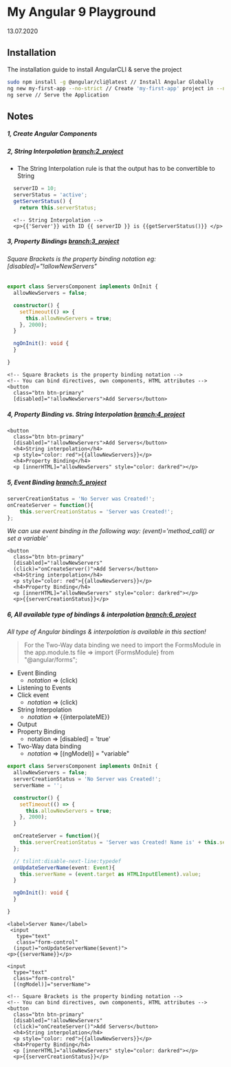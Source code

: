 # My Angular 9 Playground

13.07.2020

## Installation

The installation guide to install AngularCLI & serve the project  

```bash
sudo npm install -g @angular/cli@latest // Install Angular Globally
ng new my-first-app --no-strict // Create 'my-first-app' project in --no-strict mode
ng serve // Serve the Application
```

## Notes
##### 1, Create Angular Components

##### 2, String Interpolation [branch:2_project](//github.com/biroa/Angular-9-Playground/tree/2_project)

* The String Interpolation rule is that the output has to be convertible to String
```typescript
  serverID = 10;
  serverStatus = 'active';
  getServerStatus() {
    return this.serverStatus;
```
```angular2html
  <!-- String Interpolation -->
  <p>{{'Server'}} with ID {{ serverID }} is {{getServerStatus()}} </p>
```

##### 3, Property Bindings [branch:3_project](//github.com/biroa/Angular-9-Playground/tree/3_project)

###### Square Brackets is the property binding notation eg: [disabled]="!allowNewServers"

```typescript
export class ServersComponent implements OnInit {
  allowNewServers = false;

  constructor() {
    setTimeout(() => {
      this.allowNewServers = true;
    }, 2000);
  }

  ngOnInit(): void {
  }

}
```

```angular2html
<!-- Square Brackets is the property binding notation -->
<!-- You can bind directives, own components, HTML attributes -->
<button
  class="btn btn-primary"
  [disabled]="!allowNewServers">Add Servers</button>
```

##### 4, Property Binding vs. String Interpolation [branch:4_project](//github.com/biroa/Angular-9-Playground/tree/4_project)

```angular2html
<button
  class="btn btn-primary"
  [disabled]="!allowNewServers">Add Servers</button>
  <h4>String interpolation</h4>
  <p style="color: red">{{allowNewServers}}</p>
  <h4>Property Binding</h4>
  <p [innerHTML]="allowNewServers" style="color: darkred"></p>
```

##### 5, Event Binding [branch:5_project](//github.com/biroa/Angular-9-Playground/tree/5_project)
    
```typescript
serverCreationStatus = 'No Server was Created!';
onCreateServer = function(){
    this.serverCreationStatus = 'Server was Created!';
};
```

  _We can use event binding in the following way: (event)='method_call() or set a variable'_

```angular2html
<button
  class="btn btn-primary"
  [disabled]="!allowNewServers"
  (click)="onCreateServer()">Add Servers</button>
  <h4>String interpolation</h4>
  <p style="color: red">{{allowNewServers}}</p>
  <h4>Property Binding</h4>
  <p [innerHTML]="allowNewServers" style="color: darkred"></p>
  <p>{{serverCreationStatus}}</p>
```

##### 6, All available type of bindings & interpolation [branch:6_project](//github.com/biroa/Angular-9-Playground/tree/6_project)

  _All type of Angular bindings & interpolation is available in this section!_
  
  > For the Two-Way data binding we need to import the FormsModule in the app.module.ts file =>
  > import {FormsModule} from "@angular/forms"; 
  
  * Event Binding 
    * _notation_ => (click)
  * Listening to Events
  * Click event
    * _notation_ => (click)
  * String Interpolation
    * _notation_ => {{interpolateME}}
  * Output
  * Property Binding
    * notation => [disabled] = 'true' 
  * Two-Way data binding
    * _notation_ => [(ngModel)] = "variable"



```typescript
export class ServersComponent implements OnInit {
  allowNewServers = false;
  serverCreationStatus = 'No Server was Created!';
  serverName = '';

  constructor() {
    setTimeout(() => {
      this.allowNewServers = true;
    }, 2000);
  }

  onCreateServer = function(){
    this.serverCreationStatus = 'Server was Created! Name is' + this.serverName;
  };

  // tslint:disable-next-line:typedef
  onUpdateServerName(event: Event){
    this.serverName = (event.target as HTMLInputElement).value;
  }

  ngOnInit(): void {
  }

}
```


```angular2html
<label>Server Name</label>
 <input
   type="text"
   class="form-control"
  (input)="onUpdateServerName($event)">
<p>{{serverName}}</p>

<input
  type="text"
  class="form-control"
  [(ngModel)]="serverName">

<!-- Square Brackets is the property binding notation -->
<!-- You can bind directives, own components, HTML attributes -->
<button
  class="btn btn-primary"
  [disabled]="!allowNewServers"
  (click)="onCreateServer()">Add Servers</button>
  <h4>String interpolation</h4>
  <p style="color: red">{{allowNewServers}}</p>
  <h4>Property Binding</h4>
  <p [innerHTML]="allowNewServers" style="color: darkred"></p>
  <p>{{serverCreationStatus}}</p>
```
